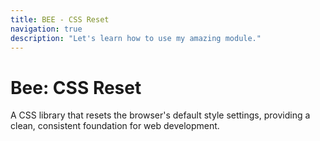 ```yaml
---
title: BEE - CSS Reset
navigation: true
description: "Let's learn how to use my amazing module."
---
```


# Bee: CSS Reset

A CSS library that resets the browser's default style settings, providing a clean, consistent foundation for web development.
